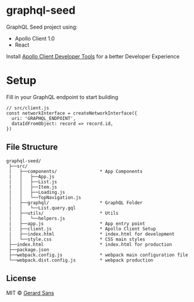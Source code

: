 # graphql-seed

GraphQL Seed project using:
 - Apollo Client 1.0
 - React

 Install [Apollo Client Developer Tools](https://chrome.google.com/webstore/detail/apollo-client-developer-t/jdkknkkbebbapilgoeccciglkfbmbnfm) for a better Developer Experience

# Setup
Fill in your GraphQL endpoint to start building

```
// src/client.js
const networkInterface = createNetworkInterface({
  uri: 'GRAPHQL_ENDPOINT',
  dataIdFromObject: record => record.id,
})
```

## File Structure
```
graphql-seed/
 ├──src/ 
 |   ├──components/                * App Components
 |   │   ├──App.js                      
 |   │   ├──List.js                    
 |   │   ├──Item.js                    
 |   │   ├──Loading.js                 
 │   │   └──TopNavigation.js            
 │   ├──graphql/                   * GraphQL Folder
 |   │   └──List.query.gql 
 │   ├──utils/                     * Utils 
 |   │   └──helpers.js 
 |   ├──app.js                     * App entry point     
 |   ├──client.js                  * Apollo Client Setup
 |   ├──index.html                 * index.html for development
 │   └──style.css                  * CSS main styles
 ├──index.html                     * index.html for production
 ├──package.json                   
 ├──webpack.config.js              * webpack main configuration file
 └──webpack.dist.config.js         * webpack production

```

## License
MIT © [Gerard Sans](https://github.com/gsans)
